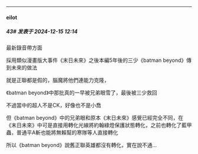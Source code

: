﻿
*****

####  eilot  
##### 43#       发表于 2024-12-15 12:14

最新錄音帶方面

採用類似漫畫版大事件《末日未來》之後本編5年後的三少《batman beyond》傳到未來的做法

就是正聯都是假的，腦魔將他們連能力克隆，

《batman beyond》中那批真的一早被兄弟眼雪了，最後被三少救回

不過當中的超人不是CK，好像也不是小喬

但《batman beyond》中的兄弟眼和原本《末日未來》感覺已經完全不同，在《末日未來》中可是直接用轉化光線將約翰綠燈保護狀態轉化，之前也轉化了藍甲蟲，普通平A斬也能將無賴幫的寒隊等人直接轉化

所以《batman beyond》說舊正聯英雄都沒有轉化，實在說不通...


